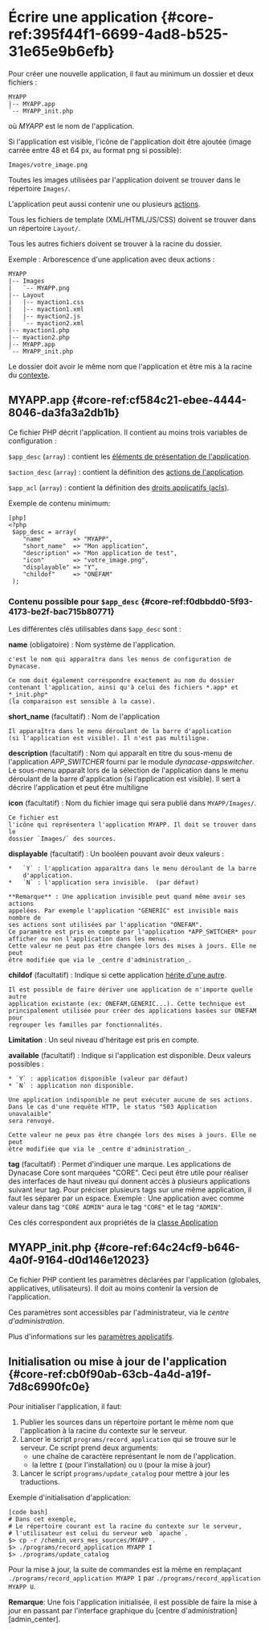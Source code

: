 # Écrire une application {#core-ref:395f44f1-6699-4ad8-b525-31e65e9b6efb}

Pour créer une nouvelle application, il faut au minimum un dossier et deux
fichiers :

    MYAPP
    |-- MYAPP.app
    `-- MYAPP_init.php

où *MYAPP* est le nom de l'application.

Si l'application est visible, l'icône de l'application doit être ajoutée
(image carrée entre 48 et 64 px, au format png si possible):

    Images/votre_image.png

Toutes les images utilisées par l'application doivent se trouver dans le
répertoire `Images/`.

L'application peut aussi contenir une ou plusieurs [actions][actions].

Tous les fichiers de template (XML/HTML/JS/CSS) doivent se trouver dans un
répertoire `Layout/`.

Tous les autres fichiers doivent se trouver à la racine du dossier.

Exemple : Arborescence d'une application avec deux actions :

    MYAPP
    |-- Images
    |   `-- MYAPP.png
    |-- Layout
    |   |-- myaction1.css
    |   |-- myaction1.xml
    |   |-- myaction2.js
    |   `-- myaction2.xml
    |-- myaction1.php
    |-- myaction2.php
    |-- MYAPP.app
    `-- MYAPP_init.php

Le dossier doit avoir le même nom que l'application et être mis à la racine du
[contexte][contexte].

## MYAPP.app {#core-ref:cf584c21-ebee-4444-8046-da3fa3a2db1b}

Ce fichier PHP décrit l'application.
Il contient au moins trois variables de configuration :

`$app_desc` (`array`)
:   contient les [éléments de présentation de l'application][app_desc].

`$action_desc` (`array`)
:   contient la définition des [actions de l'application][actions].

`$app_acl` (`array`)
:   contient la définition des [droits applicatifs (acls)][droits_applicatifs].

Exemple de contenu minimum:

    [php]
    <?php
     $app_desc = array(
        "name"        => "MYAPP",
        "short_name"  => "Mon application",
        "description" => "Mon application de test",
        "icon"        => "votre_image.png",
        "displayable" => "Y",
        "childof"     => "ONEFAM"
     );
            

### Contenu possible pour `$app_desc` {#core-ref:f0dbbdd0-5f93-4173-be2f-bac715b80771}

Les différentes clés utilisables dans `$app_desc` sont :

**name** (obligatoire)
:   Nom système de l'application.
    
    c'est le nom qui apparaîtra dans les menus de configuration de Dynacase.
    
    Ce nom doit également correspondre exactement au nom du dossier
    contenant l'application, ainsi qu'à celui des fichiers *.app* et *_init.php*
    (la comparaison est sensible à la casse).

**short_name** (facultatif)
:   Nom de l'application
    
    Il apparaîtra dans le menu déroulant de la barre d'application
    (si l'application est visible). Il n'est pas multiligne.

**description** (facultatif)
:   Nom qui apparaît en titre du sous-menu de l'application *APP_SWITCHER* 
    fourni par le module _dynacase-appswitcher_. Le sous-menu apparaît lors de
    la sélection de l'application dans le menu déroulant de la barre
    d'application (si l'application est visible). Il sert à décrire
    l'application et peut être multiligne 

**icon** (facultatif)
:   Nom du fichier image qui sera publié dans `MYAPP/Images/`.
    
    Ce fichier est
    l'icône qui représentera l'application MYAPP. Il doit se trouver dans le
    dossier `Images/` des sources.

**displayable** (facultatif)
: Un booléen pouvant avoir deux valeurs :
    
    *   `Y` : l'application apparaîtra dans le menu déroulant de la barre
        d'application.
    *   `N` : l'application sera invisible.  (par défaut)
    
    **Remarque** : Une application invisible peut quand même avoir ses actions
    appelées. Par exemple l'application "GENERIC" est invisible mais nombre de
    ses actions sont utilisées par l'application "ONEFAM".
    Ce paramètre est pris en compte par l'application *APP_SWITCHER* pour
    afficher ou non l'application dans les menus.  
    Cette valeur ne peut pas être changée lors des mises à jours. Elle ne peut
    être modifiée que via le _centre d'administration_.

**childof** (facultatif)
:   Indique si cette application [hérite d'une autre][childofapp].
    
    Il est possible de faire dériver une application de n'importe quelle autre
    application existante (ex: ONEFAM,GENERIC...). Cette technique est
    principalement utilisée pour créer des applications basées sur ONEFAM pour
    regrouper les familles par fonctionnalités.

   **Limitation** : Un seul niveau d'héritage est pris en compte.

**available** (facultatif) 
:   Indique si l'application est disponible. Deux valeurs possibles :
    
    * `Y` : application disponible (valeur par défaut) 
    * `N` : application non disponible. 
    
    Une application indisponible ne peut exécuter aucune de ses actions.
    Dans le cas d'une requête HTTP, le status "503 Application unavalaible"
    sera renvoyé.
    
    Cette valeur ne peux pas être changée lors des mises à jours. Elle ne peut
    être modifiée que via le _centre d'administration_.

**tag** (facultatif)
:   Permet d'indiquer une marque. Les applications de Dynacase Core sont
    marquées "CORE". Ceci peut être utile pour réaliser des interfaces de haut
    niveau qui donnent accès à plusieurs applications suivant leur tag. Pour 
    préciser plusieurs tags sur une même application, il faut les séparer par un
    espace. Exemple : Une application avec comme valeur dans tag `"CORE ADMIN"`
    aura le tag `"CORE"` et le tag `"ADMIN"`.

Ces clés correspondent aux propriétés de la [classe Application][classapplication]

## MYAPP_init.php {#core-ref:64c24cf9-b646-4a0f-9164-d0d146e12023}

Ce fichier PHP contient les paramètres déclarées par l'application
(globales, applicatives, utilisateurs). Il doit au moins contenir la version de
l'application.

Ces paramètres sont accessibles par l'administrateur, via le
_centre d'administration_.

Plus d'informations sur les [paramètres applicatifs][parametres_applicatifs].

## Initialisation ou mise à jour de l'application {#core-ref:cb0f90ab-63cb-4a4d-a19f-7d8c6990fc0e}

Pour initialiser l'application, il faut:

1.  Publier les sources dans un répertoire portant le même nom que l'application
    à la racine du contexte sur le serveur.
2.  Lancer le script `programs/record_application` qui se trouve sur le serveur.
    Ce script prend deux arguments: 
    *   une chaîne de caractère représentant le nom de l'application.
    *   la lettre `I` (pour l'installation) ou `U` (pour la mise à jour)
3.  Lancer le script `programs/update_catalog` pour mettre à jour les
    traductions.

Exemple d'initialisation d'application:

    [code bash]
    # Dans cet exemple,
    # Le répertoire courant est la racine du contexte sur le serveur,
    # l'utilisateur est celui du serveur web `apache`.
    $> cp -r /chemin_vers_mes_sources/MYAPP .
    $> ./programs/record_application MYAPP I
    $> ./programs/update_catalog

Pour la mise à jour, la suite de commandes est la même en remplaçant
`./programs/record_application MYAPP I` par
`./programs/record_application MYAPP U`.

**Remarque**: Une fois l'application initialisée, il est possible de faire la
mise à jour en passant par l'interface graphique du [centre d'administration]
[admin_center].


<!-- links -->
[actions]: #core-ref:e67d8aeb-939c-46e3-9be8-6fc3ba75ebc2
[contexte]: #FIXME
[app_desc]: #core-ref:f0dbbdd0-5f93-4173-be2f-bac715b80771
[droits_applicatifs]: #core-ref:a98b72ea-c063-4907-abc4-e5171ab55e59
[parametres_applicatifs]: #core-ref:c3d9cb18-16d0-435a-b8c2-5fa6ac06c522
[childofapp]: #core-ref:3fb1bd33-0190-4e8c-96f5-6a8c0f084e6f
[classapplication]: #core-ref:5fca4352-702f-44fb-8ffa-3686545c6c67
[centre_administration]: #FIXME